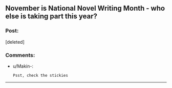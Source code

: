 ## November is National Novel Writing Month - who else is taking part this year?

### Post:

[deleted]

### Comments:

- u/Makin-:
  ```
  Psst, check the stickies
  ```

---

